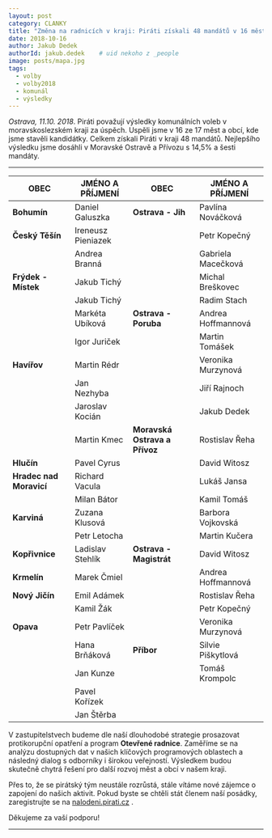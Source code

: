 ```yaml
---
layout: post
category: CLANKY
title: "Změna na radnicích v kraji: Piráti získali 48 mandátů v 16 městech"
date: 2018-10-16
author: Jakub Dedek
authorId: jakub.dedek    # uid nekoho z _people
image: posts/mapa.jpg
tags:
  - volby
  - volby2018
  - komunál
  - výsledky
---
```


*Ostrava, 11.10. 2018*. Piráti považují výsledky komunálních voleb v moravskoslezském kraji za úspěch. Uspěli jsme v 16 ze 17 měst a obcí, kde jsme stavěli kandidátky. Celkem získali Piráti v kraji 48 mandátů. Nejlepšího výsledku jsme dosáhli v Moravské Ostravě a Přívozu s 14,5% a šesti mandáty.

<hr>

| OBEC                | JMÉNO A PŘÍJMENÍ   | OBEC                      | JMÉNO A PŘÍJMENÍ   |
|---------------------|--------------------|---------------------------|--------------------|
| **Bohumín**             | Daniel Galuszka    | **Ostrava - Jih**             | Pavlína Nováčková  |
| **Český Těšín**         | Ireneusz Pieniazek |                           | Petr Kopečný       |
|                     | Andrea Branná      |                           | Gabriela Macečková |
| **Frýdek - Místek**     | Jakub Tichý        |                           | Michal Breškovec   |
|                     | Jakub Tichý        |                           | Radim Stach        |
|                     | Markéta Ubíková    | **Ostrava - Poruba**          | Andrea Hoffmannová |
|                     | Igor Juriček       |                           | Martin Tomášek     |
| **Havířov**             | Martin Rédr        |                           | Veronika Murzynová |
|                     | Jan Nezhyba        |                           | Jiří Rajnoch       |
|                     | Jaroslav Kocián    |                           | Jakub Dedek        |
|                     | Martin Kmec        | **Moravská Ostrava a Přívoz** | Rostislav Řeha     |
| **Hlučín**              | Pavel Cyrus        |                           | David Witosz       |
| **Hradec nad Moravicí** | Richard Vacula     |                           | Lukáš Jansa        |
|                     | Milan Bátor        |                           | Kamil Tomáš        |
| **Karviná**             | Zuzana Klusová     |                           | Barbora Vojkovská  |
|                     | Petr Letocha       |                           | Martin Kučera      |
| **Kopřivnice**          | Ladislav Stehlík   | **Ostrava - Magistrát**       | David Witosz       |
| **Krmelín**             | Marek Čmiel        |                           | Andrea Hoffmannová |
| **Nový Jičín**          | Emil Adámek        |                           | Rostislav Řeha     |
|                     | Kamil Žák          |                           | Petr Kopečný       |
| **Opava**               | Petr Pavlíček      |                           | Veronika Murzynová |
|                     | Hana Brňáková      | **Příbor**                    | Silvie Piškytlová  |
|                     | Jan Kunze          |                           | Tomáš Krompolc     |
|                     | Pavel Kořízek      |                           |                    |
|                     | Jan Štěrba         |                           |                    |

V zastupitelstvech budeme dle naší dlouhodobé strategie prosazovat protikorupční opatření a program **Otevřené radnice**. Zaměříme se na analýzu dostupných dat v našich klíčových programových oblastech a následný dialog s odborníky i širokou veřejností. Výsledkem budou skutečně chytrá řešení pro další rozvoj měst a obcí v našem kraji.

Přes to, že se pirátský tým neustále rozrůstá, stále vítáme nové zájemce o zapojení do našich aktivit. Pokud byste se chtěli stát členem naší posádky, zaregistrujte se na [nalodeni.pirati.cz](nalodeni.pirati.cz) .

Děkujeme za vaší podporu!

- - -
